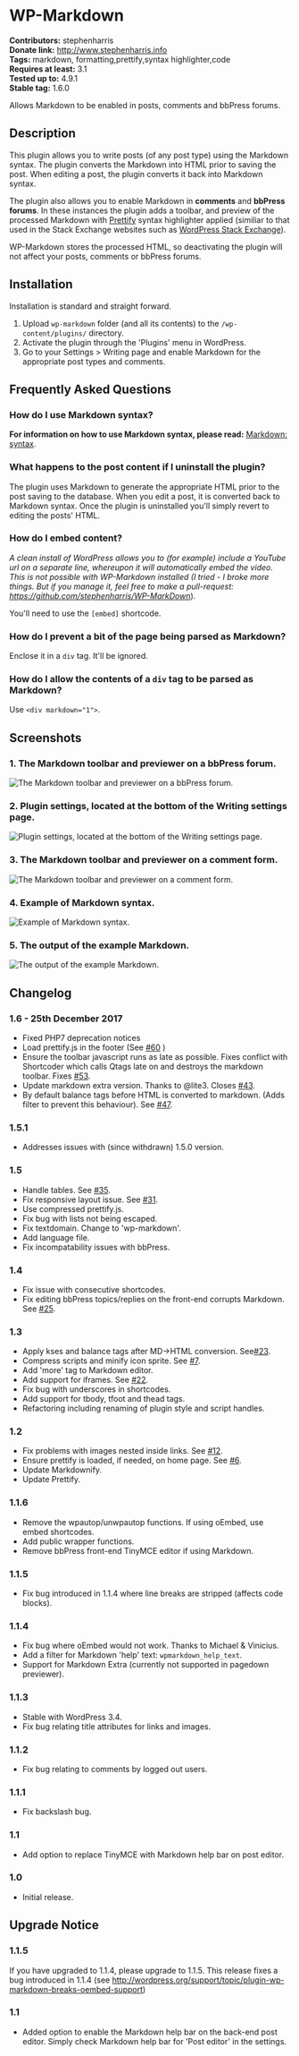 # WP-Markdown #
**Contributors:** stephenharris  
**Donate link:** http://www.stephenharris.info  
**Tags:** markdown, formatting,prettify,syntax highlighter,code  
**Requires at least:** 3.1  
**Tested up to:** 4.9.1  
**Stable tag:** 1.6.0  

Allows Markdown to be enabled in posts, comments and bbPress forums.


## Description ##
This plugin allows you to write posts (of any post type) using the Markdown syntax. The plugin converts the Markdown into HTML prior to saving the post. When editing a post, the plugin converts it back into Markdown syntax.

The plugin also allows you to enable Markdown in **comments** and **bbPress forums**. In these instances the plugin adds a toolbar, and preview of the processed Markdown with [Prettify](http://code.google.com/p/google-code-prettify/) syntax highlighter applied (similiar to that used in the Stack Exchange websites such as [WordPress Stack Exchange](http://wordpress.stackexchange.com/)).

WP-Markdown stores the processed HTML, so deactivating the plugin will not affect your posts, comments or bbPress forums.

## Installation ##

Installation is standard and straight forward.

1. Upload `wp-markdown` folder (and all its contents) to the `/wp-content/plugins/` directory.
1. Activate the plugin through the 'Plugins' menu in WordPress.
1. Go to your Settings > Writing page and enable Markdown for the appropriate post types and comments.


## Frequently Asked Questions ##

### How do I use Markdown syntax? ###
**For information on how to use Markdown syntax, please read:** [Markdown: syntax](http://daringfireball.net/projects/markdown/syntax).  

### What happens to the post content if I uninstall the plugin? ###
The plugin uses Markdown to generate the appropriate HTML prior to the post saving to the database. When you edit a post, it is converted back to Markdown syntax.
Once the plugin is uninstalled you'll simply revert to editing the posts' HTML.

### How do I embed content? ###
**A clean install of WordPress allows you to (for example) include a YouTube url on a separate line, whereupon it will automatically embed the video. This is not possible with WP-Markdown installed (*I tried - I broke more things. But if you manage it, feel free to make a pull-request:** https://github.com/stephenharris/WP-MarkDown*).  

You'll need  to use the `[embed]` shortcode.

### How do I prevent a bit of the page being parsed as Markdown? ###
Enclose it in a `div` tag. It'll be ignored.

### How do I allow the contents of a `div` tag to be parsed as Markdown? ###
Use `<div markdown="1">`.

## Screenshots ##

### 1. The Markdown toolbar and previewer on a bbPress forum. ###
![The Markdown toolbar and previewer on a bbPress forum.](http://s.wordpress.org/extend/plugins/wp-markdown/screenshot-1.png)

### 2. Plugin settings, located at the bottom of the Writing settings page. ###
![Plugin settings, located at the bottom of the Writing settings page.](http://s.wordpress.org/extend/plugins/wp-markdown/screenshot-2.png)

### 3. The Markdown toolbar and previewer on a comment form. ###
![The Markdown toolbar and previewer on a comment form.](http://s.wordpress.org/extend/plugins/wp-markdown/screenshot-3.png)

### 4. Example of Markdown syntax. ###
![Example of Markdown syntax.](http://s.wordpress.org/extend/plugins/wp-markdown/screenshot-4.png)

### 5. The output of the example Markdown. ###
![The output of the example Markdown.](http://s.wordpress.org/extend/plugins/wp-markdown/screenshot-5.png)



## Changelog ##

### 1.6 - 25th December 2017 ###

* Fixed PHP7 deprecation notices
* Load prettify.js in the footer (See [#60](https://github.com/stephenharris/WP-MarkDown/pull/60/) )
* Ensure the toolbar javascript runs as late as possible. Fixes conflict with Shortcoder which calls Qtags late on and destroys the markdown toolbar. Fixes [#53](https://github.com/stephenharris/WP-MarkDown/pull/53/).
* Update markdown extra version. Thanks to @lite3. Closes [#43](https://github.com/stephenharris/WP-MarkDown/pull/43/).
* By default balance tags before HTML is converted to markdown. (Adds filter to prevent this behaviour). See [#47](https://github.com/stephenharris/WP-MarkDown/pull/47/).

### 1.5.1 ###
* Addresses issues with (since withdrawn) 1.5.0 version.

### 1.5 ###
* Handle tables. See [#35](https://github.com/stephenharris/WP-MarkDown/issues/35).
* Fix responsive layout issue. See [#31](https://github.com/stephenharris/WP-MarkDown/issues/31).
* Use compressed prettify.js.
* Fix bug with lists not being escaped.
* Fix textdomain. Change to 'wp-markdown'.
* Add language file.
* Fix incompatability issues with bbPress.

### 1.4 ###
* Fix issue with consecutive shortcodes.
* Fix editing bbPress topics/replies on the front-end corrupts Markdown. See [#25](https://github.com/stephenharris/WP-MarkDown/issues/25).

### 1.3 ###
* Apply kses and balance tags after MD->HTML conversion. See[#23](https://github.com/stephenharris/WP-MarkDown/issues/23).
* Compress scripts and minify icon sprite. See [#7](https://github.com/stephenharris/WP-MarkDown/issues/7).
* Add 'more' tag to Markdown editor.
* Add support for iframes. See [#22](https://github.com/stephenharris/WP-MarkDown/issues/22).
* Fix bug with underscores in shortcodes.
* Add support for tbody, tfoot and thead tags.
* Refactoring including renaming of plugin style and script handles.

### 1.2 ###
* Fix problems with images nested inside links. See [#12](https://github.com/stephenharris/WP-MarkDown/issues/12).
* Ensure prettify is loaded, if needed, on home page. See [#6](https://github.com/stephenharris/WP-MarkDown/issues/6).
* Update Markdownify.
* Update Prettify.

### 1.1.6 ###
* Remove the wpautop/unwpautop functions. If using oEmbed, use embed shortcodes.
* Add public wrapper functions.
* Remove bbPress front-end TinyMCE editor if using Markdown.

### 1.1.5 ###
* Fix bug introduced in 1.1.4 where line breaks are stripped (affects code blocks).

### 1.1.4 ###
* Fix bug where oEmbed would not work. Thanks to Michael & Vinicius.
* Add a filter for Markdown 'help' text: `wpmarkdown_help_text`.
* Support for Markdown Extra (currently not supported in pagedown previewer).

### 1.1.3 ###
* Stable with WordPress 3.4.
* Fix bug relating title attributes for links and images.

### 1.1.2 ###
* Fix bug relating to comments by logged out users.

### 1.1.1 ###
* Fix backslash bug.

### 1.1 ###
* Add option to replace TinyMCE with Markdown help bar on post editor.

### 1.0 ###
* Initial release.


## Upgrade Notice ##

### 1.1.5 ###
If you have upgraded to 1.1.4, please upgrade to 1.1.5. This release fixes a bug introduced in 1.1.4 (see http://wordpress.org/support/topic/plugin-wp-markdown-breaks-oembed-support)

### 1.1 ###
* Added option to enable the Markdown help bar on the back-end post editor. Simply check Markdown help bar for 'Post editor' in the settings.
